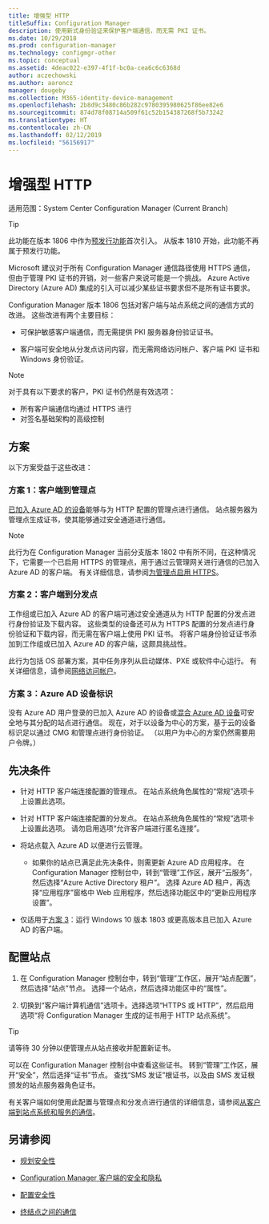 ```yaml
---
title: 增强型 HTTP
titleSuffix: Configuration Manager
description: 使用新式身份验证来保护客户端通信，而无需 PKI 证书。
ms.date: 10/29/2018
ms.prod: configuration-manager
ms.technology: configmgr-other
ms.topic: conceptual
ms.assetid: 4deac022-e397-4f1f-bc0a-cea6c6c6368d
author: aczechowski
ms.author: aaroncz
manager: dougeby
ms.collection: M365-identity-device-management
ms.openlocfilehash: 2b8d9c3480c86b282c9780395980625f86ee82e6
ms.sourcegitcommit: 874d78f08714a509f61c52b154387268f5b73242
ms.translationtype: HT
ms.contentlocale: zh-CN
ms.lasthandoff: 02/12/2019
ms.locfileid: "56156917"
---
```

# <a name="enhanced-http"></a>增强型 HTTP

适用范围：System Center Configuration Manager (Current Branch)

<!--1356889,1358460-->

> [!Tip]  
> 此功能在版本 1806 中作为[预发行功能](/sccm/core/servers/manage/pre-release-features)首次引入。 从版本 1810 开始，此功能不再属于预发行功能。  


Microsoft 建议对于所有 Configuration Manager 通信路径使用 HTTPS 通信，但由于管理 PKI 证书的开销，对一些客户来说可能是一个挑战。 Azure Active Directory (Azure AD) 集成的引入可以减少某些证书要求但不是所有证书要求。 

Configuration Manager 版本 1806 包括对客户端与站点系统之间的通信方式的改进。 这些改进有两个主要目标：  

- 可保护敏感客户端通信，而无需提供 PKI 服务器身份验证证书。  

- 客户端可安全地从分发点访问内容，而无需网络访问帐户、客户端 PKI 证书和 Windows 身份验证。  

> [!Note]  
> 对于具有以下要求的客户，PKI 证书仍然是有效选项：   
> - 所有客户端通信均通过 HTTPS 进行  
> - 对签名基础架构的高级控制  


## <a name="bkmk_scenario"></a> 方案

以下方案受益于这些改进：  


### <a name="bkmk_scenario1"></a> 方案 1：客户端到管理点
<!--1356889-->

[已加入 Azure AD 的设备](https://docs.microsoft.com/azure/active-directory/device-management-introduction#azure-ad-joined-devices)能够与为 HTTP 配置的管理点进行通信。 站点服务器为管理点生成证书，使其能够通过安全通道进行通信。   

> [!Note]  
> 此行为在 Configuration Manager 当前分支版本 1802 中有所不同，在这种情况下，它需要一个已启用 HTTPS 的管理点，用于通过云管理网关进行通信的已加入 Azure AD 的客户端。 有关详细信息，请参阅[为管理点启用 HTTPS](/sccm/core/clients/manage/cmg/certificates-for-cloud-management-gateway#bkmk_mphttps)。  


### <a name="bkmk_scenario2"></a> 方案 2：客户端到分发点
<!--1358228-->

工作组或已加入 Azure AD 的客户端可通过安全通道从为 HTTP 配置的分发点进行身份验证及下载内容。 这些类型的设备还可从为 HTTPS 配置的分发点进行身份验证和下载内容，而无需在客户端上使用 PKI 证书。 将客户端身份验证证书添加到工作组或已加入 Azure AD 的客户端，这颇具挑战性。

此行为包括 OS 部署方案，其中任务序列从启动媒体、PXE 或软件中心运行。 有关详细信息，请参阅[网络访问帐户](/sccm/core/plan-design/hierarchy/accounts#network-access-account)。<!--1358278-->


### <a name="bkmk_scenario3"></a> 方案 3：Azure AD 设备标识 
<!--1358460-->

没有 Azure AD 用户登录的已加入 Azure AD 的设备或[混合 Azure AD 设备](https://docs.microsoft.com/azure/active-directory/device-management-introduction#hybrid-azure-ad-joined-devices)可安全地与其分配的站点进行通信。 现在，对于以设备为中心的方案，基于云的设备标识足以通过 CMG 和管理点进行身份验证。 （以用户为中心的方案仍然需要用户令牌。）  


## <a name="prerequisites"></a>先决条件  

- 针对 HTTP 客户端连接配置的管理点。 在站点系统角色属性的“常规”选项卡上设置此选项。  

- 针对 HTTP 客户端连接配置的分发点。 在站点系统角色属性的“常规”选项卡上设置此选项。 请勿启用选项“允许客户端进行匿名连接”。  

- 将站点载入 Azure AD 以便进行云管理。  

    - 如果你的站点已满足此先决条件，则需更新 Azure AD 应用程序。 在 Configuration Manager 控制台中，转到“管理”工作区，展开“云服务”，然后选择“Azure Active Directory 租户”。 选择 Azure AD 租户，再选择“应用程序”窗格中 Web 应用程序，然后选择功能区中的“更新应用程序设置”。  

- 仅适用于[方案 3](#bkmk_scenario3)：运行 Windows 10 版本 1803 或更高版本且已加入 Azure AD 的客户端。 



## <a name="configure-the-site"></a>配置站点

1. 在 Configuration Manager 控制台中，转到“管理”工作区，展开“站点配置”，然后选择“站点”节点。 选择一个站点，然后选择功能区中的“属性”。  

2. 切换到“客户端计算机通信”选项卡。选择选项“HTTPS 或 HTTP”，然后启用选项“将 Configuration Manager 生成的证书用于 HTTP 站点系统”。  

> [!Tip]
> 请等待 30 分钟以便管理点从站点接收并配置新证书。

可以在 Configuration Manager 控制台中查看这些证书。 转到“管理”工作区，展开“安全”，然后选择“证书”节点。 查找“SMS 发证”根证书，以及由 SMS 发证根颁发的站点服务器角色证书。

有关客户端如何使用此配置与管理点和分发点进行通信的详细信息，请参阅[从客户端到站点系统和服务的通信](/sccm/core/plan-design/hierarchy/communications-between-endpoints#Planning_Client_to_Site_System)。



## <a name="see-also"></a>另请参阅
- [规划安全性](/sccm/core/plan-design/security/plan-for-security)  

- [Configuration Manager 客户端的安全和隐私](/sccm/core/clients/deploy/plan/security-and-privacy-for-clients)  

- [配置安全性](/sccm/core/plan-design/security/configure-security)  

- [终结点之间的通信](/sccm/core/plan-design/hierarchy/communications-between-endpoints)  

